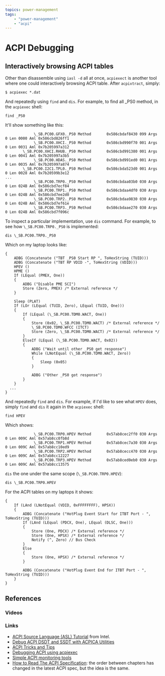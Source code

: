 ```yaml
---
topics: power-management
tags:
    - "power-management"
    - "acpi"
---
```


# ACPI Debugging

## Interactively browsing ACPI tables

Other than disassemble using `iasl -d` all at once, `acpiexect` is another tool where one could interactively browsing ACPI table. After `acpixtract`, simply:

```
$ acpiexec *.dat
```

And repeatedly using `find` and `dis`. For example, to find all \_PS0 method, in the `acpiexec` shell:

```
find _PS0
```

It'll show something like this:

```
             \_SB.PC00.GFX0._PS0 Method       0x586cbdaf8430 099 Args 0 Len 0000 Aml 0x586cbd826ff1
             \_SB.PC00.XHCI._PS0 Method       0x586cbd990f70 001 Args 0 Len 0031 Aml 0x7b205997a312
        \_SB.PC00.XHCI.RHUB._PS0 Method       0x586cbd991380 001 Args 0 Len 0041 Aml 0x7b205997a3b5
             \_SB.PC00.HDAS._PS0 Method       0x586cbd991ed0 001 Args 0 Len 0035 Aml 0x7b205997a874
        \_SB.PC00.I2C1.TPL0._PS0 Method       0x586cbda523d0 001 Args 0 Len 0028 Aml 0x7b20599b3e12
...
             \_SB.PC00.TRP0._PS0 Method       0x586cbdaa03b0 030 Args 0 Len 024B Aml 0x586cbd7ecf84
             \_SB.PC00.TRP1._PS0 Method       0x586cbdaa4df0 030 Args 0 Len 024B Aml 0x586cbd7ee2d0
             \_SB.PC00.TRP2._PS0 Method       0x586cbdaa9830 030 Args 0 Len 024B Aml 0x586cbd7ef61e
             \_SB.PC00.TRP3._PS0 Method       0x586cbdaae270 030 Args 0 Len 024B Aml 0x586cbd7f096c
```

To inspect a particular implementation, use `dis` command. For example, to see how `\_SB.PC00.TRP0._PS0` is implemented:

```
dis \_SB.PC00.TRP0._PS0
```

Which on my laptop looks like:

```
{
    ADBG (Concatenate ("TBT _PS0 Start RP ", ToHexString (TUID)))
    ADBG (Concatenate ("TBT RP VDID -", ToHexString (VDID)))
    HPEV ()
    HPME ()
    If (LEqual (PMEX, One))
    {
        ADBG ("Disable PME SCI")
        Store (Zero, PMEX) /* External reference */
    }

    Sleep (PLAT)
    If (LOr (LEqual (TUID, Zero), LEqual (TUID, One)))
    {
        If (LEqual (\_SB.PC00.TDM0.WACT, One))
        {
            Store (0x02, \_SB.PC00.TDM0.WACT) /* External reference */
            \_SB.PC00.TDM0.WFCC (ITCT)
            Store (Zero, \_SB.PC00.TDM0.WACT) /* External reference */
        }
        ElseIf (LEqual (\_SB.PC00.TDM0.WACT, 0x02))
        {
            ADBG ("Wait until other _PS0 get response")
            While (LNotEqual (\_SB.PC00.TDM0.WACT, Zero))
            {
                Sleep (0x05)
            }

            ADBG ("Other _PS0 got response")
        }
    }
  ...
}
```

And repeatedly `find` and `dis`. For example, if I'd like to see what `HPEV` does, simply `find` and `dis` it again in the `acpiexec` shell:

```
find HPEV
```

Which shows:

```
             \_SB.PC00.TRP0.HPEV Method       0x57ab8cec2ff0 030 Args 0 Len 009C Aml 0x57ab8cc0fb8d
             \_SB.PC00.TRP1.HPEV Method       0x57ab8cec7a30 030 Args 0 Len 009C Aml 0x57ab8cc10ed9
             \_SB.PC00.TRP2.HPEV Method       0x57ab8cecc470 030 Args 0 Len 009C Aml 0x57ab8cc12227
             \_SB.PC00.TRP3.HPEV Method       0x57ab8ced0eb0 030 Args 0 Len 009C Aml 0x57ab8cc13575
```

`dis` the one under the same scope (`\_SB.PC00.TRP0.HPEV`):

```
dis \_SB.PC00.TRP0.HPEV
```

For the ACPI tables on my laptops it shows:

```
{
    If (LAnd (LNotEqual (VDID, 0xFFFFFFFF), HPSX))
    {
        ADBG (Concatenate ("HotPlug Event Start for ITBT Port - ", ToHexString (TUID)))
        If (LAnd (LEqual (PDCX, One), LEqual (DLSC, One)))
        {
            Store (One, PDCX) /* External reference */
            Store (One, HPSX) /* External reference */
            Notify (^, Zero) // Bus Check
        }
        Else
        {
            Store (One, HPSX) /* External reference */
        }

        ADBG (Concatenate ("HotPlug Event End for ITBT Port - ", ToHexString (TUID)))
    }
}
```

## References

### Videos

### Links

- [ACPI Source Language (ASL) Tutorial](https://www.intel.com/content/www/us/en/content-details/772722/basic-acpi-source-language-asl-constructs-tutorial.html) from Intel.
- [Debug ACPI DSDT and SSDT with ACPICA Utilities](https://ubuntu.com/blog/debug-dsdt-ssdt-with-acpica-utilities)
- [ACPI Tricks and Tips](https://wiki.ubuntu.com/Kernel/Reference/ACPITricksAndTips)
- [Debugging ACPI using acpiexec](https://smackerelofopinion.blogspot.com/2010/03/debugging-acpi-using-acpiexec.html)
- [Simple ACPI monitoring tools](https://smackerelofopinion.blogspot.com/2010/01/simple-acpi-monitoring-tools.html)
- [How to Read The ACPI Specification](https://bioshacking.blogspot.com/2010/10/how-to-read-acpi-specification.html): the order between chapters has changed in the latest ACPI spec, but the idea is the same.
